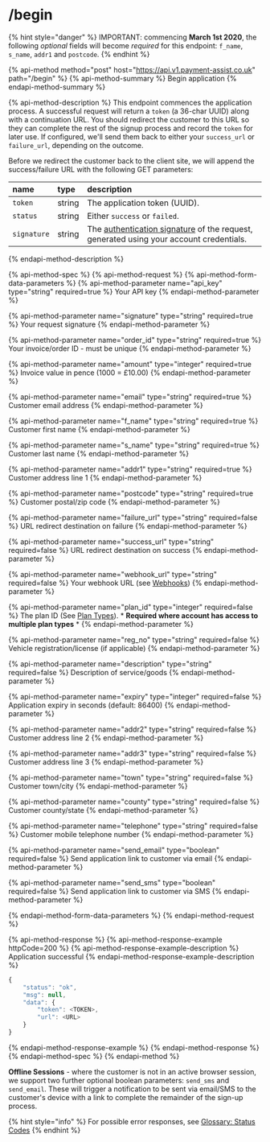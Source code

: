 # /begin

{% hint style="danger" %}
IMPORTANT: commencing **March 1st 2020**, the following _optional_  fields will become _required_ for this endpoint: `f_name`, `s_name`, `addr1` and `postcode`.
{% endhint %}

{% api-method method="post" host="https://api.v1.payment-assist.co.uk" path="/begin" %}
{% api-method-summary %}
Begin application
{% endapi-method-summary %}

{% api-method-description %}
This endpoint commences the application process. A successful request will return a `token` \(a 36-char UUID\) along with a continuation URL. You should redirect the customer to this URL so they can complete the rest of the signup process and record the `token` for later use. If configured, we'll send them back to either your `success_url` or `failure_url`, depending on the outcome.  
  
Before we redirect the customer back to the client site, we will append the success/failure URL with the following GET parameters:  
  
| name | type | description |
| :--- | :--- | :--- |
| `token` | string | The application token (UUID). |
| `status` | string | Either `success` or `failed`. |
| `signature` | string | The [authentication signature](authentication.md) of the request, generated using your account credentials. |
  
  
{% endapi-method-description %}

{% api-method-spec %}
{% api-method-request %}
{% api-method-form-data-parameters %}
{% api-method-parameter name="api\_key" type="string" required=true %}
Your API key
{% endapi-method-parameter %}

{% api-method-parameter name="signature" type="string" required=true %}
Your request signature
{% endapi-method-parameter %}

{% api-method-parameter name="order\_id" type="string" required=true %}
Your invoice/order ID - must be unique
{% endapi-method-parameter %}

{% api-method-parameter name="amount" type="integer" required=true %}
Invoice value in pence \(1000 = £10.00\)
{% endapi-method-parameter %}

{% api-method-parameter name="email" type="string" required=true %}
Customer email address
{% endapi-method-parameter %}

{% api-method-parameter name="f\_name" type="string" required=true %}
Customer first name
{% endapi-method-parameter %}

{% api-method-parameter name="s\_name" type="string" required=true %}
Customer last name
{% endapi-method-parameter %}

{% api-method-parameter name="addr1" type="string" required=true %}
Customer address line 1
{% endapi-method-parameter %}

{% api-method-parameter name="postcode" type="string" required=true %}
Customer postal/zip code
{% endapi-method-parameter %}

{% api-method-parameter name="failure\_url" type="string" required=false %}
URL redirect destination on failure
{% endapi-method-parameter %}

{% api-method-parameter name="success\_url" type="string" required=false %}
URL redirect destination on success
{% endapi-method-parameter %}

{% api-method-parameter name="webhook\_url" type="string" required=false %}
Your webhook URL \(see [Webhooks](../webhooks.md)\)
{% endapi-method-parameter %}

{% api-method-parameter name="plan\_id" type="integer" required=false %}
The plan ID \(See [Plan Types](../plan-types.md)\). \* **Required where account has access to multiple plan types** \*
{% endapi-method-parameter %}

{% api-method-parameter name="reg\_no" type="string" required=false %}
Vehicle registration/license \(if applicable\)
{% endapi-method-parameter %}

{% api-method-parameter name="description" type="string" required=false %}
Description of service/goods
{% endapi-method-parameter %}

{% api-method-parameter name="expiry" type="integer" required=false %}
Application expiry in seconds \(default: 86400\)
{% endapi-method-parameter %}

{% api-method-parameter name="addr2" type="string" required=false %}
Customer address line 2
{% endapi-method-parameter %}

{% api-method-parameter name="addr3" type="string" required=false %}
Customer address line 3
{% endapi-method-parameter %}

{% api-method-parameter name="town" type="string" required=false %}
Customer town/city
{% endapi-method-parameter %}

{% api-method-parameter name="county" type="string" required=false %}
Customer county/state
{% endapi-method-parameter %}

{% api-method-parameter name="telephone" type="string" required=false %}
Customer mobile telephone number
{% endapi-method-parameter %}

{% api-method-parameter name="send_email" type="boolean" required=false %}
Send application link to customer via email
{% endapi-method-parameter %}

{% api-method-parameter name="send_sms" type="boolean" required=false %}
Send application link to customer via SMS
{% endapi-method-parameter %}

{% endapi-method-form-data-parameters %}
{% endapi-method-request %}

{% api-method-response %}
{% api-method-response-example httpCode=200 %}
{% api-method-response-example-description %}
Application successful
{% endapi-method-response-example-description %}

```javascript
{
    "status": "​ok​",
    "msg": null,
    "data": {
        "token": <TOKEN>​,
        "url": ​<URL>
    }
}
```
{% endapi-method-response-example %}
{% endapi-method-response %}
{% endapi-method-spec %}
{% endapi-method %}

**Offline Sessions** - where the customer is not in an active browser session, we support two further optional boolean parameters: `send_sms` and `send_email`. These will trigger a notification to be sent via email/SMS to the customer's device with a link to complete the remainder of the sign-up process.

{% hint style="info" %}
For possible error responses, see [Glossary: Status Codes](../glossary.md#status-codes)
{% endhint %}

